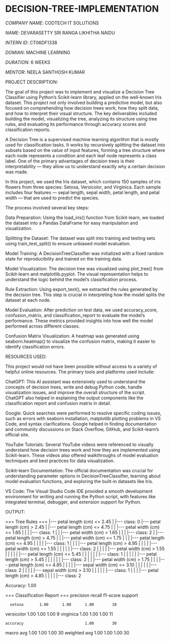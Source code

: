 # DECISION-TREE-IMPLEMENTATION

*COMPANY NAME*: CODTECH IT SOLUTIONS

*NAME*: DEVARASETTY SRI RANGA LIKHITHA NAIDU

*INTERN ID*: CT06DF1338

*DOMIAN*: MACHINE LEARNING

*DURATION*: 6 WEEKS

*MENTOR*:  NEELA SANTHOSH KUMAR

PROJECT DESCRIPTION:

The goal of this project was to implement and visualize a Decision Tree Classifier using Python’s Scikit-learn library, applied on the well-known Iris dataset. This project not only involved building a predictive model, but also focused on comprehending how decision trees work, how they split data, and how to interpret their visual structure. The key deliverables included building the model, visualizing the tree, analyzing its structure using tree rules, and evaluating its performance through accuracy scores and classification reports.

A Decision Tree is a supervised machine learning algorithm that is mostly used for classification tasks. It works by recursively splitting the dataset into subsets based on the value of input features, forming a tree structure where each node represents a condition and each leaf node represents a class label. One of the primary advantages of decision trees is their interpretability — they allow us to understand exactly why a certain decision was made.

In this project, we used the Iris dataset, which contains 150 samples of iris flowers from three species: Setosa, Versicolor, and Virginica. Each sample includes four features — sepal length, sepal width, petal length, and petal width — that are used to predict the species.

The process involved several key steps:

Data Preparation: Using the load_iris() function from Scikit-learn, we loaded the dataset into a Pandas DataFrame for easy manipulation and visualization.

Splitting the Dataset: The dataset was split into training and testing sets using train_test_split() to ensure unbiased model evaluation.

Model Training: A DecisionTreeClassifier was initialized with a fixed random state for reproducibility and trained on the training data.

Model Visualization: The decision tree was visualized using plot_tree() from Scikit-learn and matplotlib.pyplot. The visual representation helps to understand the logic behind the model’s classification process.

Rule Extraction: Using export_text(), we extracted the rules generated by the decision tree. This step is crucial in interpreting how the model splits the dataset at each node.

Model Evaluation: After prediction on test data, we used accuracy_score, confusion_matrix, and classification_report to evaluate the model’s performance. These metrics provided insights into how well the model performed across different classes.

Confusion Matrix Visualization: A heatmap was generated using seaborn.heatmap() to visualize the confusion matrix, making it easier to identify classification errors.

RESOURCES USED:

This project would not have been possible without access to a variety of helpful online resources. The primary tools and platforms used include:

ChatGPT: This AI assistant was extensively used to understand the concepts of decision trees, write and debug Python code, handle visualization issues, and improve the overall structure of the script. ChatGPT also helped in explaining the output components like the classification report and confusion matrix in detail.

Google: Quick searches were performed to resolve specific coding issues, such as errors with seaborn installation, matplotlib plotting problems in VS Code, and syntax clarifications. Google helped in finding documentation and community discussions on Stack Overflow, GitHub, and Scikit-learn’s official site.

YouTube Tutorials: Several YouTube videos were referenced to visually understand how decision trees work and how they are implemented using Scikit-learn. These videos also offered walkthroughs of model evaluation techniques and best practices for data visualization.

Scikit-learn Documentation: The official documentation was crucial for understanding parameter options in DecisionTreeClassifier, learning about model evaluation functions, and exploring the built-in datasets like Iris.

VS Code: The Visual Studio Code IDE provided a smooth development environment for writing and running the Python script, with features like integrated terminal, debugger, and extension support for Python.

OUTPUT:

=== Tree Rules ===
|--- petal length (cm) <= 2.45
|   |--- class: 0
|--- petal length (cm) >  2.45
|   |--- petal length (cm) <= 4.75
|   |   |--- petal width (cm) <= 1.65
|   |   |   |--- class: 1
|   |   |--- petal width (cm) >  1.65
|   |   |   |--- class: 2
|   |--- petal length (cm) >  4.75
|   |   |--- petal width (cm) <= 1.75
|   |   |   |--- petal length (cm) <= 4.95
|   |   |   |   |--- class: 1
|   |   |   |--- petal length (cm) >  4.95
|   |   |   |   |--- petal width (cm) <= 1.55
|   |   |   |   |   |--- class: 2
|   |   |   |   |--- petal width (cm) >  1.55
|   |   |   |   |   |--- petal length (cm) <= 5.45
|   |   |   |   |   |   |--- class: 1
|   |   |   |   |   |--- petal length (cm) >  5.45
|   |   |   |   |   |   |--- class: 2
|   |   |--- petal width (cm) >  1.75
|   |   |   |--- petal length (cm) <= 4.85
|   |   |   |   |--- sepal width (cm) <= 3.10
|   |   |   |   |   |--- class: 2
|   |   |   |   |--- sepal width (cm) >  3.10
|   |   |   |   |   |--- class: 1
|   |   |   |--- petal length (cm) >  4.85
|   |   |   |   |--- class: 2


Accuracy: 1.00

=== Classification Report ===
              precision    recall  f1-score   support

      setosa       1.00      1.00      1.00        10
  versicolor       1.00      1.00      1.00         9
   virginica       1.00      1.00      1.00        11

    accuracy                           1.00        30
   macro avg       1.00      1.00      1.00        30
weighted avg       1.00      1.00      1.00        30


